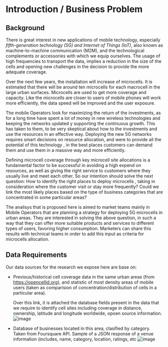 # Introduction / Business Problem

## Background
There is great interest in new applications of mobile technology, especially *fifth-generation technology (5G) and Internet of Things (IoT)*, also known as machine-to-machine communication (M2M), and the technological complements or accessories with which we equip ourselves.  The usage of high frequencies to transport the data, implies a reduction in the size of the cells and opening new challenges in the decision to provide the more adequate coverage. 

Over the next few years, the installation will increase of microcells. It is estimated that there will be around ten microcells for each macrocell in the large urban surfaces. Microcells are used to get more coverage and capacity. Like the microcells are closer to users of mobile phones will work more efficiently, the data speed will be improved and the user exposure. 

The mobile Operators look for maximizing the return of the investments, as for a long time have spent a lot of money in new wireless technologies and keeping the networks updated y supporting the continuous growth.
This has taken to them, to be very skeptical about how to the investments and use the resources in an effective way.  Deploying the new 5G networks requires smart decisions on resource allocation, and were to provide all the potential of this technology , in the best places customers can demand them and use them in a massive way and more efficiently.

Defining microcell coverage through key microcell site allocations is a fundamental factor to be successful in avoiding a high expend on resources, as well as giving the right service to customers where they usually live and meet each other. So our intention should solve the next question: How to identify the right places to deploy microcells , taking in consideration where the customer visit or stay more frequently? Could we link the most likely places based on the type of business categories that are concentrated in some particular areas?

The analisys that is proposed here is aimed to market teams mainly in Mobile Operators that are planning a strategy for deploying 5G microcells in urban areas. They are interested in solving the above question, in such a way that they can offer more suitable products and services to different types of users, favoring higher consumption. Marketers can share this results with technical teams in order to add this input as criteria for microcells allocation.

## Data Requirements

Our data sources for the research we expose here are base on:

* Previous/historical cell coverage data in the same urban areas (from https://opencellid.org), and statistic of most density areas of mobile users (taken as comparision of concentration/distribution of cells in a particular area).
  
  Over this link, it is attached the database fields present in the data that we require to identify cell sites including coverage in distance, ownership, latitude and longitude worldwide, opoen source information.
  ![image](https://user-images.githubusercontent.com/65038782/121784127-bf8a7100-cb77-11eb-9e89-e477d9bed4a9.png)

* Database of businesses located in this area, clasified by category. Taken from Foursquare API.
  Sample of a JSON response of a venue information (includes, name, category, location, ratings, etc
  ![image](https://user-images.githubusercontent.com/65038782/121815798-d0051f00-cc3d-11eb-8692-53c4350c8b11.png)


